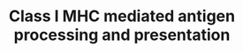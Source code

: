 ---
annotations:
- type: Pathway Ontology
  value: adaptive immune response pathway
authors:
- ReactomeTeam
- Mkutmon
- Eweitz
description: Major histocompatibility complex (MHC) class I molecules play an important
  role in cell mediated immunity by reporting on intracellular events such as viral
  infection, the presence of intracellular bacteria or tumor-associated antigens.
  They bind peptide fragments of these proteins and presenting them to CD8+ T cells
  at the cell surface. This enables cytotoxic T cells to identify and eliminate cells
  that are synthesizing abnormal or foreign proteins. MHC class I is a trimeric complex
  composed of a polymorphic heavy chain (HC or alpha chain) and an invariable light
  chain, known as beta2-microglobulin (B2M) plus an 8-10 residue peptide ligand. Represented
  here are the events in the biosynthesis of MHC class I molecules, including generation
  of antigenic peptides by the ubiquitin/26S-proteasome system, delivery of these
  peptides to the endoplasmic reticulum (ER), loading of peptides to MHC class I molecules
  and display of MHC class I complexes on the cell surface.  View original pathway
  at [http://www.reactome.org/PathwayBrowser/#DIAGRAM=983169 Reactome].
last-edited: 2021-05-22
organisms:
- Homo sapiens
redirect_from:
- /index.php/Pathway:WP3577
- /instance/WP3577
schema-jsonld:
- '@context': https://schema.org/
  '@id': https://wikipathways.github.io/pathways/WP3577.html
  '@type': Dataset
  creator:
    '@type': Organization
    name: WikiPathways
  description: Major histocompatibility complex (MHC) class I molecules play an important
    role in cell mediated immunity by reporting on intracellular events such as viral
    infection, the presence of intracellular bacteria or tumor-associated antigens.
    They bind peptide fragments of these proteins and presenting them to CD8+ T cells
    at the cell surface. This enables cytotoxic T cells to identify and eliminate
    cells that are synthesizing abnormal or foreign proteins. MHC class I is a trimeric
    complex composed of a polymorphic heavy chain (HC or alpha chain) and an invariable
    light chain, known as beta2-microglobulin (B2M) plus an 8-10 residue peptide ligand.
    Represented here are the events in the biosynthesis of MHC class I molecules,
    including generation of antigenic peptides by the ubiquitin/26S-proteasome system,
    delivery of these peptides to the endoplasmic reticulum (ER), loading of peptides
    to MHC class I molecules and display of MHC class I complexes on the cell surface.  View
    original pathway at [http://www.reactome.org/PathwayBrowser/#DIAGRAM=983169 Reactome].
  keywords:
  - 'ANAPC1 '
  - 'MKRN1 '
  - 'PSME1 '
  - 'HLA class I histocompatibility antigen, E alpha chain precursor '
  - 'HLA class I histocompatibility antigen, A-3 alpha chain precursor '
  - 'DZIP3 '
  - I
  - 'STX4 '
  - 'RNF111 '
  - CTSS-like proteins
  - peptide:MHC:B2M
  - 'IKBKG '
  - 'TRIM32 '
  - SEC31A
  - 'RNF130 '
  - '2xN4GlycoAsn-LY96 '
  - 'FBXO6 '
  - 'UBE2V1 '
  - 'FBXO9 '
  - 'class I MHC B41 '
  - 'FBXL20 '
  - 'HLA class I histocompatibility antigen, Cw-15 alpha chain '
  - 'TRIP12 '
  - 'LONRF1 '
  - 'ASB12 '
  - 'UBE2D3 '
  - Unknown hydrolase
  - 'UBC(609-684) '
  - 'PSMB7 '
  - 'HLA class I histocompatibility antigen, A-66 alpha chain '
  - 'SIAH2 '
  - 'UBE4A '
  - proteasomal
  - 'SEC24A '
  - 'HECW2 '
  - 'UBE2A '
  - 'CCNF '
  - 'ASB7 '
  - 'UBE2J2 '
  - 'PSMB6 '
  - 'UBA6 '
  - Antigen peptide
  - 'PSMC2 '
  - 'PJA1 '
  - Exogenous soluble
  - 'ASB8 '
  - 'KBTBD6 '
  - 'UBR2 '
  - 'PSMB9 '
  - 'class I MHC B56 '
  - 'UBC(153-228) '
  - 'CUL7 '
  - 'HLA class I histocompatibility antigen, Cw-3 alpha chain precursor '
  - 'CDC34 '
  - 'ZNRF2 '
  - 'KLHL9 '
  - apoptotic cells
  - 'LRSAM1 '
  - 'HLA class I histocompatibility antigen, A-26 alpha chain '
  - 'UBE2D4 '
  - 'class I MHC B57 '
  - Ag-substrate:E3:E2:Ub
  - 'class I MHC B81 '
  - 'RNF182 '
  - L-amino acid
  - 'TRIM69 '
  - 'Exogenous Particulate antigen (Ag) '
  - digested Ag
  - 'SEC31A '
  - bound class I
  - 'PSMA6 '
  - 'DTX3L '
  - 'UBA3 '
  - E1 enzymes
  - '2xN4GlycoAsn-TLR4 '
  - 'MIB2 '
  - 'class I MHC B73 '
  - MHC HC:B2M:Erp57
  - PPi
  - SAR1B:GTP:SEC23:SEC24
  - Class I MHC
  - 'TAP2 '
  - 'UBB(1-76) '
  - antigen
  - 'CTSS '
  - 'Diacyl lipopeptide '
  - 'MRC2 '
  - SEC22B
  - degradation
  - 'KLHL42 '
  - p-S95-SNAP23
  - 'RNF213 '
  - 'FBXW4 '
  - 'p-S95-SNAP23 '
  - 'HACE1 '
  - 'PSMB11 '
  - 'ANAPC10 '
  - 'PSMA4 '
  - 'B2M(21-119) '
  - 'UBE2K '
  - 'TRIM36 '
  - 'PSMD11 '
  - 'CDC16 '
  - (Ag)
  - 'class I MHC B53 '
  - 'KLHL22 '
  - 'CDC20 '
  - 'FBXW12 '
  - 'PSME4 '
  - 'UBE2E3 '
  - antigenic substrate
  - 'HLA class I histocompatibility antigen, Cw-5 alpha chain precursor '
  - '(Glc)1 (GlcNAc)2 (Man)9 '
  - Mg2+
  - 'UNKL '
  - Ubiquitin-conjugating enzyme
  - 'PJA2 '
  - 'VAMP8 '
  - 'HECTD1 '
  - 'HLA class I histocompatibility antigen, A-23 alpha chain '
  - 'SEC24C '
  - 'GAN '
  - 'KLHL13 '
  - 'RNF6 '
  - 'SEC24D '
  - 'class I MHC B82 '
  - 'KLHL2 '
  - GDP
  - 'p-T233-NCF2 '
  - 'KLHL5 '
  - 'ASB2 '
  - 'class I MHC B44 '
  - 'class I MHC B18 '
  - 'FBXO32 '
  - 'UBB(153-228) '
  - 'UBC(381-456) '
  - 'PSMD13 '
  - B2M(21-119)
  - 'Exogenous soluble antigen '
  - 'UBAC1 '
  - BAP31 oligomer
  - 'PDIA3 '
  - class I HC
  - 'ASB10 '
  - 'HERC4 '
  - 'KCTD7 '
  - MR/other probable
  - 'RNF19A '
  - NADP+
  - 'PSMC1 '
  - 'PSMB3 '
  - 'RNF115 '
  - 'class I MHC B67 '
  - precursor peptide
  - IRAP in complex with
  - 'HLA class I histocompatibility antigen, alpha chain F precursor '
  - 'HUWE1 '
  - 'CANX '
  - 'class I MHC B42 '
  - 'MYLIP '
  - 'BTK '
  - 'PI(4,5)P2 '
  - 'HERC1 '
  - Ag
  - E1 bound ubiquitin
  - STX4
  - MHC:BAP31 oligomer
  - 'UBE3B '
  - 'HERC6 '
  - 'RBCK1 '
  - 'class I MHC B38 '
  - 'ITCH '
  - 'ASB18 '
  - 'RNF123 '
  - SAR1B:GDP
  - 'PSMD1 '
  - 'FBXL18 '
  - p-S95-SNAP23:VAMP8,VAMP3
  - 'RCHY1 '
  - 'ERAP1 '
  - 'Lipoteichoic acid '
  - 'FBXO44 '
  - 'RNF7 (RBX2) '
  - 'FBXL16 '
  - 'GDP '
  - 'LRRC41 '
  - 'class I MHC B14 '
  - 'class I MHC B13 '
  - 'FBXO7 '
  - 'UBE2N '
  - O2.-
  - fragment (>16 aa)
  - 'HLA class I histocompatibility antigen, Cw-17 alpha chain '
  - 'ASB9 '
  - 'TRIM11 '
  - fragment (3-7aa)
  - 'class I MHC B40 '
  - 'UBE3C '
  - 'FBXL7 '
  - class I MHC
  - 'Antigen '
  - 'MYD88 '
  - 'RNF25 '
  - 'RNF114 '
  - peptide loading
  - 'ASB5 '
  - 'FBXL8 '
  - 'CD207 '
  - 'PSMD6 '
  - 'TRAIP '
  - partially digested
  - 'UBE2U '
  - 'HLA class I histocompatibility antigen, A-43 alpha chain '
  - SEC24
  - conjugating enzymes
  - 'SAR1B '
  - 'PSMA1 '
  - 'FBXO21 '
  - E3 ligases in
  - 'ANAPC11 '
  - 'ELOC '
  - 'FBXL3 '
  - 'UBE2F '
  - 'FBXW8 '
  - 'p-6S-NCF1 '
  - 'PSMD7 '
  - Chaperones
  - 'PSMD14 '
  - 'VPRBP '
  - 'UBC(77-152) '
  - 'ANAPC4 '
  - MHC:B2M peptide
  - 'SH3RF1 '
  - 'TRIM21 '
  - 'FBXL5 '
  - 'UBC(457-532) '
  - 'class I MHC B49 '
  - 'SKP1 '
  - 'ASB4 '
  - COPII vesicle with
  - ATP
  - 'TRIM41 '
  - 'PSMD3 '
  - 'FBXL13 '
  - 'PSMC5 '
  - 'ANAPC2 '
  - 'BTBD1 '
  - Class I MHC:B2M
  - 'IKBKB '
  - K48polyUb-partially
  - loading complex
  - 'HLA class I histocompatibility antigen, A-69 alpha chain '
  - 'RNF4 '
  - 'PSMD5 '
  - 'SEC13 '
  - 'CALR '
  - 'UBA1 '
  - 'UBE2Q2 '
  - Exogenous
  - 'UBA52(1-76) '
  - 'class I MHC B8 '
  - 'FBXW5 '
  - 'HLA class I histocompatibility antigen, Cw-12 alpha chain '
  - 'SEC61G '
  - 'RPS27A(1-76) '
  - aminopeptidases
  - 'HLA class I histocompatibility antigen, A-24 alpha chain '
  - 'HLA class I histocompatibility antigen, A-25 alpha chain '
  - MR:soluble antigen
  - SNAP23
  - 'RNF19B '
  - 'UBE2E2 '
  - 'p-T154,S315-NCF4 '
  - 'K48polyUb-antigenic substrate '
  - 'FBXW2 '
  - 'FBXW11 '
  - 'FBXO10 '
  - Translocon
  - 'CYBA '
  - 'RNF14 '
  - 'HLA class I histocompatibility antigen, B-48 alpha chain '
  - SEC23:SEC24
  - 'PSME3 '
  - 'PSMB2 '
  - 'SMURF1 '
  - 'mip '
  - monoglucosylated MHC
  - 'HLA class I histocompatibility antigen, A-30 alpha chain '
  - 'VHL '
  - 'KEAP1 '
  - 'UFL1 '
  - 'Triacyl lipopeptide '
  - GTP
  - 'FZR1 '
  - 'HLA class I histocompatibility antigen, Cw-4 alpha chain precursor '
  - 'KLHL41 '
  - 'UBE2H '
  - 'FBXO17 '
  - HC:B2M:Erp57
  - 'FBXO22 '
  - 'PSMD2 '
  - 'AREL1 '
  - 'LPS '
  - 'CUL5 '
  - 'MRC1 '
  - 'ATG7 '
  - 'SEC61B '
  - 'WWP1 '
  - 'KLHL21 '
  - 'oligopeptide fragment '
  - Ubiquitin:E2
  - 'SOCS3 '
  - 'TRIM9 '
  - 'FBXL14 '
  - 'BAP31 oligomer '
  - 'CD36 '
  - 'UBE2M '
  - 'TRIM4 '
  - receptors
  - 'SEC23A '
  - 'KCTD6 '
  - 'class I MHC B39 '
  - 'RNF220 '
  - 'KBTBD8 '
  - 'FBXO4 '
  - 'ASB1 '
  - 'UBC(533-608) '
  - 'FCGRA '
  - 'CBLB '
  - 'RLIM '
  - 'ASB15 '
  - 'UBR1 '
  - Particulate antigen
  - THOP1
  - 'PSMC4 '
  - 'FBXO40 '
  - 'PSMD9 '
  - 'class I MHC B7 '
  - 'HLA class I histocompatibility antigen, Cw-2 alpha chain '
  - 'HLA class I histocompatibility antigen, A-33 alpha chain '
  - 'KLHL25 '
  - 'ASB17 '
  - 'UBR4 '
  - 'UBE2W '
  - 'NEDD4 '
  - 'PSMD12 '
  - 'UBA7 '
  - NOX2 complex
  - 'LRR1 '
  - 'ANAPC7 '
  - 'PSMB4 '
  - 'KBTBD7 '
  - 'RBBP6 '
  - 'HECTD2 '
  - 'HLA class I histocompatibility antigen, A-80 alpha chain '
  - 'WSB1 '
  - 'HLA class I histocompatibility antigen, Cw-6 alpha chain precursor '
  - class I
  - 'UBE2L6 '
  - 'UBE2G2 '
  - H2O
  - 'ARIH2 '
  - AMP
  - 'FBXL15 '
  - CALR
  - 'GTP '
  - 'PSMA2 '
  - 'HERC3 '
  - 'RNF217 '
  - 'BTRC '
  - 'UBE2S '
  - 'class I MHC B55 '
  - 'FBXL19 '
  - 'CDC27 '
  - 'NPEPPS '
  - 'UBA5 '
  - 'PSMC3 '
  - 'HLA-H '
  - 'CUL1 '
  - 'SPSB1 '
  - 'UBE2Z '
  - 'TRIM50 '
  - bound class I MHC
  - 'class I MHC B58 '
  - 'ANAPC5 '
  - 'p-4Y-TIRAP '
  - CHUK:IKBKB:IKBKG
  - 'HLA class I histocompatibility antigen, Cw-1 alpha chain '
  - 'class I MHC B37 '
  - 'CUL3 '
  - 'PSME2 '
  - 'HLA class I histocompatibility antigen, Cw-16 alpha chain '
  - NADPH
  - 'ZNRF1 '
  - 'UBC(229-304) '
  - PDIA3
  - 'class I MHC B45 '
  - 'UBE2V2 '
  - fragment
  - 'UBE2E1 '
  - 'UBB(77-152) '
  - 'FBXL4 '
  - 'HLA class I histocompatibility antigen, Cw-8 alpha chain '
  - ERAP1/2
  - 'PSMB5 '
  - 'FBXO27 '
  - 'SEC61A2 '
  - 'TRIM37 '
  - 'class I MHC B54 '
  - 'TAP1 '
  - 'RNF144B '
  - E3:K48-polyubiquitinated substrate
  - 'LNX1 '
  - 'HLA class I histocompatibility antigen, A-1 alpha chain precursor '
  - 'UBE2B '
  - 'PARK2 '
  - Ubiquitin activating
  - 'STUB1 '
  - 'TPP2 '
  - 'CTSL1(114-288) '
  - 'LNPEP '
  - 'ASB6 '
  - 'FCGR '
  - Ag peptide bound
  - 'FBXW10 '
  - 'LMO7 '
  - 'FBXO31 '
  - 'CHUK '
  - Antigenic
  - 'PSMA8 '
  - 'class I MHC B78 '
  - 'PSMD10 '
  - 'UBE2D2 '
  - 'PSMB8 '
  - Pi
  - 'ITGAV(31-1048) '
  - 'class I MHC B35 '
  - 'CD14(20-345) '
  - 'HLA class I histocompatibility antigen, A-32 alpha chain '
  - 'FBXW7 '
  - 'KLHL3 '
  - '4xPalmC-CD36 '
  - 'VAMP3 '
  - 'SPSB2 '
  - calnexin/BiP
  - SEC23A
  - 'HERC5 '
  - 'UBE2R2 '
  - 'MGRN1 '
  - 'GLMN '
  - 'TAPBP '
  - 'MEX3C '
  - 'CTSL2 '
  - 'ASB13 '
  - 'HECTD3 '
  - 'RNF34 '
  - 'HLA class I histocompatibility antigen, Cw-18 alpha chain '
  - 'SKP2 '
  - 'HLA class I histocompatibility antigen, A-31 alpha chain '
  - 'SHFM1 '
  - 'RBX1 '
  - Particulate Ag:DC
  - 'UBC(305-380) '
  - 'HLA class I histocompatibility antigen, A-29 alpha chain '
  - 'TLR1 '
  - 'RNF41 '
  - 'PSMC6 '
  - 'HLA class I histocompatibility antigen, A-68 alpha chain '
  - 'UBC(1-76) '
  - ADP
  - 'antigenic substrate '
  - 'HLA class I histocompatibility antigen, A-11 alpha chain '
  - 'ZNF645 '
  - recognizing
  - K48polyUb-antigenic
  - 'FBXO30 '
  - 'KBTBD13 '
  - COPII
  - 'TLR2 '
  - 'HLA-B '
  - 'FBXO11 '
  - 'TLR6 '
  - 'KLHL11 '
  - 'ASB16 '
  - 'PSMF1 '
  - E3:Ub:substrate
  - TAPBP
  - 'BLMH '
  - 'HLA class I histocompatibility antigen, A-74 alpha chain '
  - 'Major outer membrane protein P '
  - 'ASB14 '
  - 'ANAPC13 '
  - 'ITGB5 '
  - 'ZBTB16 '
  - MHC
  - 'FBXW9 '
  - 'SEC22B '
  - 'RNF138 '
  - O2
  - 'TRIM39 '
  - 'PSMB10 '
  - 'FBXO41 '
  - 'ERAP2 '
  - 'LTN1 '
  - 'HLA class I histocompatibility antigen, Cw-7 alpha chain precursor '
  - 'CUL2 '
  - 'FBXL22 '
  - 'class I MHC B59 '
  - substrate
  - HC:Calnexin/BiP:Erp57
  - 'UBE2G1 '
  - oligopeptide
  - 'SMURF2 '
  - 'UBE3A '
  - MHC class I
  - 'KLHL20 '
  - 'TRIM71 '
  - CALR:SEC22B:STX4:TAP:TAPBP
  - 'class I MHC B52 '
  - 'BTBD6 '
  - 'CDC23 '
  - 'NEDD4L '
  - 'ASB3 '
  - oligo-MyD88:TIRAP:BTK:activated TLR
  - 'HLA class I histocompatibility antigen, A-36 alpha chain '
  - 'UBE2L3 '
  - 'FBXL21 '
  - 'Antigen peptide '
  - 'class I MHC B46 '
  - 'HERC2 '
  - 'UBE2Q1 '
  - VAMP8,VAMP3
  - 'HLA class I histocompatibility antigen, A-34 alpha chain '
  - 'UBE3D '
  - IFN gamma stimulated
  - 'SEC24B '
  - 'FBXO2 '
  - SEC22B:STX4
  - 'FBXL12 '
  - 'SPSB4 '
  - 'HLA-C '
  - class
  - complex
  - 26S proteasome
  - 'TRIM63 '
  - 'RNF126 '
  - Ub
  - 'SIAH1 '
  - 'UBE2C '
  - DC receptors
  - TAP
  - SEC13
  - 'class I MHC B15 '
  - 'UBE2J1 '
  - SAR1B:GTP
  - 'HLA class I histocompatibility antigen, Cw-14 alpha chain '
  - 'TRAF7 '
  - 'ASB11 '
  - 'PSMB1 '
  - 'CYBB '
  - 'HSPA5 '
  - 'DET1 '
  - fragment (8-16aa)
  - 'PSMA3 '
  - 'class I MHC B47 '
  - 'UBE2O '
  - E2
  - 'GPIN-CD14(20-345) '
  - 'SEC61A1 '
  - 'UBE2D1 '
  - 'PSMD4 '
  - 'PSMD8 '
  - HC:Calnexin/BiP
  - 'ELOB '
  - 'PSMA7 '
  - 'UBOX5 '
  - 'SOCS1 '
  - 'Clostridial peptidoglycan '
  - 'class I MHC B27 '
  - 'HLA class I histocompatibility antigen, A-2 alpha chain '
  - 'CDC26 '
  - 'FBXO15 '
  - Sar1p:GTP:Sec23p:Sec24p:Ag bound MHC class I
  - 'class I MHC B50 '
  - H+
  - 'class I MHC B51 '
  - 'PSMA5 '
  - 'HLA class I histocompatibility antigen, alpha chain G precursor '
  license: CC0
  name: Class I MHC mediated antigen processing and presentation
seo: CreativeWork
title: Class I MHC mediated antigen processing and presentation
wpid: WP3577
---